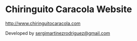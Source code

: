 # Chiringuito Caracola Website

http://www.chiringuitocaracola.com


Developed by sergimartinezrodriguez@gmail.com

